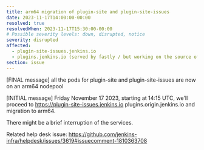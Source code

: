 ```yaml
---
title: arm64 migration of plugin-site and plugin-site-issues
date: 2023-11-17T14:00:00-00:00
resolved: true
resolvedWhen: 2023-11-17T15:30:00-00:00
# Possible severity levels: down, disrupted, notice
severity: disrupted
affected:
  - plugin-site-issues.jenkins.io
  - plugins.jenkins.io (served by fastly / but working on the source of truth)
section: issue
---
```

[FINAL message]
all the pods for plugin-site and plugin-site-issues are now on an arm64 nodepool

[INITIAL message]
Friday November 17 2023, starting at 14:15 UTC, we'll proceed to https://plugin-site-issues.jenkins.io plugins.origin.jenkins.io and migration to arm64.

There might be a brief interruption of the services.

Related help desk issue: https://github.com/jenkins-infra/helpdesk/issues/3619#issuecomment-1810363708
